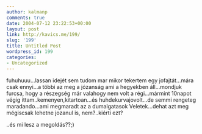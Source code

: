 ```yaml
---
author: kalmanp
comments: true
date: 2004-07-12 23:22:53+00:00
layout: post
link: http://kavics.me/199/
slug: '199'
title: Untitled Post
wordpress_id: 199
categories:
- Uncategorized
---
```


fuhuhuuu...lassan idejét sem tudom mar mikor tekertem egy
jofajtát...mára csak ennyi...a többi az meg a józanság ami a hegyekben
áll...mondjuk furcsa, hogy a részegség már valahogy nem volt a
régi...mármint 10napot végig ittam..kemenyen,kitartoan...és
huhdekurvajovolt...de semmi rengeteg maradando...ami megmaradt az a
dumalgatasok Veletek...dehat azt meg mégiscsak lehetne jozanul is,
nem?..kiérti ezt?  



..és mi lesz a megoldás??;)  


